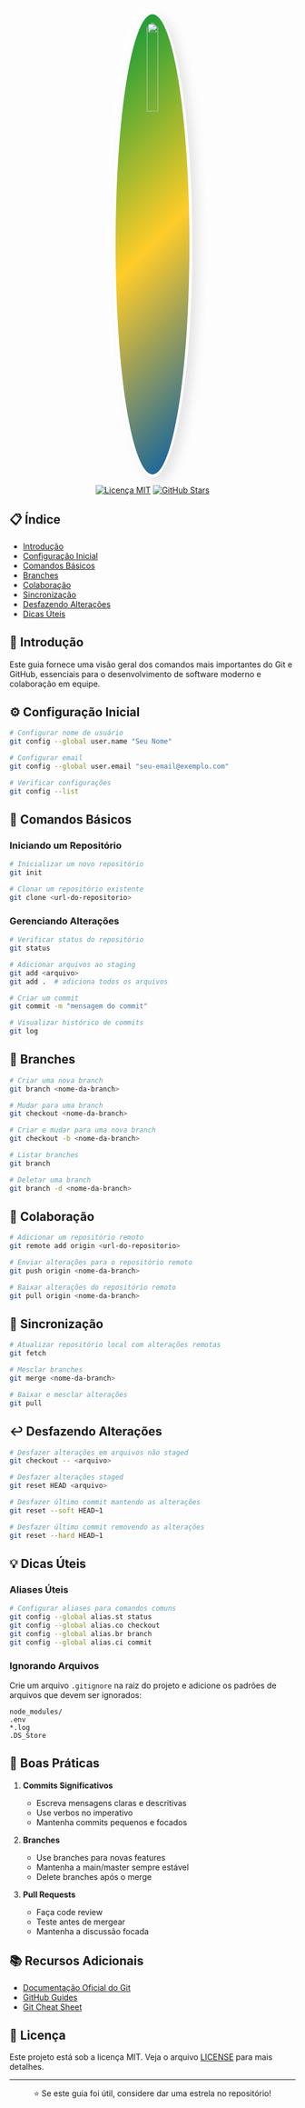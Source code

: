 <div align="center">

<!-- Imagem com efeito de neumorfismo e gradiente das cores da bandeira do Brasil -->
<img src="C:\Users\sgtra\Desktop\DIO_Project\GitHub\cmdEssenciaisGitHub\img\Sem título.png" 
     width="20%" 
     style="border-radius: 50%; 
            background: linear-gradient(135deg, #009739, #FFCC29, #005AA7); /* Gradiente da bandeira do Brasil */
            box-shadow: 10px 10px 20px rgba(0, 0, 0, 0.1), -10px -10px 20px rgba(255, 255, 255, 0.7); /* Efeito neumorfismo */
            padding: 15px; /* Distância entre a imagem e a borda */
            border: 5px solid #fff; /* Borda suave */
            margin-top: 20px;" />

[![Licença MIT](https://img.shields.io/badge/license-MIT-blue.svg)](LICENSE)
[![GitHub Stars](https://img.shields.io/github/stars/seu-usuario/seu-repositorio?style=social)](https://github.com/seu-usuario/seu-repositorio/stargazers)

</div>

## 📋 Índice

- [Introdução](#-introdução)
- [Configuração Inicial](#-configuração-inicial)
- [Comandos Básicos](#-comandos-básicos)
- [Branches](#-branches)
- [Colaboração](#-colaboração)
- [Sincronização](#-sincronização)
- [Desfazendo Alterações](#-desfazendo-alterações)
- [Dicas Úteis](#-dicas-úteis)

## 🎯 Introdução

Este guia fornece uma visão geral dos comandos mais importantes do Git e GitHub, essenciais para o desenvolvimento de software moderno e colaboração em equipe.

## ⚙️ Configuração Inicial

```bash
# Configurar nome de usuário
git config --global user.name "Seu Nome"

# Configurar email
git config --global user.email "seu-email@exemplo.com"

# Verificar configurações
git config --list
```

## 🔰 Comandos Básicos

### Iniciando um Repositório

```bash
# Inicializar um novo repositório
git init

# Clonar um repositório existente
git clone <url-do-repositorio>
```

### Gerenciando Alterações

```bash
# Verificar status do repositório
git status

# Adicionar arquivos ao staging
git add <arquivo>
git add .  # adiciona todos os arquivos

# Criar um commit
git commit -m "mensagem do commit"

# Visualizar histórico de commits
git log
```

## 🌿 Branches

```bash
# Criar uma nova branch
git branch <nome-da-branch>

# Mudar para uma branch
git checkout <nome-da-branch>

# Criar e mudar para uma nova branch
git checkout -b <nome-da-branch>

# Listar branches
git branch

# Deletar uma branch
git branch -d <nome-da-branch>
```

## 👥 Colaboração

```bash
# Adicionar um repositório remoto
git remote add origin <url-do-repositorio>

# Enviar alterações para o repositório remoto
git push origin <nome-da-branch>

# Baixar alterações do repositório remoto
git pull origin <nome-da-branch>
```

## 🔄 Sincronização

```bash
# Atualizar repositório local com alterações remotas
git fetch

# Mesclar branches
git merge <nome-da-branch>

# Baixar e mesclar alterações
git pull
```

## ↩️ Desfazendo Alterações

```bash
# Desfazer alterações em arquivos não staged
git checkout -- <arquivo>

# Desfazer alterações staged
git reset HEAD <arquivo>

# Desfazer último commit mantendo as alterações
git reset --soft HEAD~1

# Desfazer último commit removendo as alterações
git reset --hard HEAD~1
```

## 💡 Dicas Úteis

### Aliases Úteis

```bash
# Configurar aliases para comandos comuns
git config --global alias.st status
git config --global alias.co checkout
git config --global alias.br branch
git config --global alias.ci commit
```

### Ignorando Arquivos

Crie um arquivo `.gitignore` na raiz do projeto e adicione os padrões de arquivos que devem ser ignorados:

```plaintext
node_modules/
.env
*.log
.DS_Store
```

## 🔑 Boas Práticas

1. **Commits Significativos**
   - Escreva mensagens claras e descritivas
   - Use verbos no imperativo
   - Mantenha commits pequenos e focados

2. **Branches**
   - Use branches para novas features
   - Mantenha a main/master sempre estável
   - Delete branches após o merge

3. **Pull Requests**
   - Faça code review
   - Teste antes de mergear
   - Mantenha a discussão focada

## 📚 Recursos Adicionais

- [Documentação Oficial do Git](https://git-scm.com/doc)
- [GitHub Guides](https://guides.github.com/)
- [Git Cheat Sheet](https://education.github.com/git-cheat-sheet-education.pdf)

## 📄 Licença

Este projeto está sob a licença MIT. Veja o arquivo [LICENSE](LICENSE) para mais detalhes.

---

<div align="center">

⭐ Se este guia foi útil, considere dar uma estrela no repositório!

</div>
